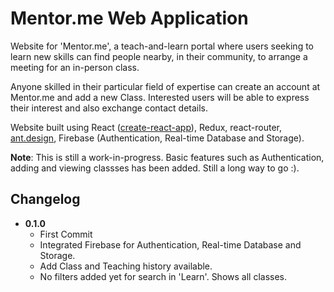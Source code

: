 # Mentor.me Web Application

Website for 'Mentor.me', a teach-and-learn portal where users seeking to learn new skills can find people nearby, in their community, to arrange a meeting for an in-person class.

Anyone skilled in their particular field of expertise can create an account at Mentor.me and add a new Class. Interested users will be able to express their interest and also exchange contact details.

Website built using React ([create-react-app](https://github.com/facebook/create-react-app)), Redux, react-router, [ant.design](https://ant.design/), Firebase (Authentication, Real-time Database and Storage).

**Note**: This is still a work-in-progress. Basic features such as Authentication, adding and viewing classses has been added. Still a long way to go :).

## Changelog
- **0.1.0**
  * First Commit
  * Integrated Firebase for Authentication, Real-time Database and Storage.
  * Add Class and Teaching history available.
  * No filters added yet for search in 'Learn'. Shows all classes.